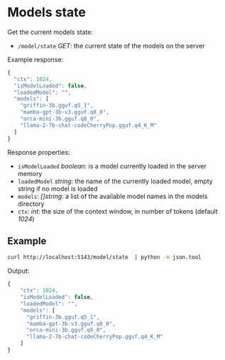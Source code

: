 # Models state

Get the current models state:

- `/model/state` *GET*: the current state of the models on the server

Example response:

```javascript
{
  "ctx": 1024,
  "isModelLoaded": false,
  "loadedModel": "",
  "models": [ 
    "griffin-3b.gguf.q5_1",
    "mamba-gpt-3b-v3.gguf.q8_0",
    "orca-mini-3b.gguf.q8_0",
    "llama-2-7b-chat-codeCherryPop.gguf.q4_K_M"
  ]
}
```

Response properties:

- `isModelLoaded` *boolean*: is a model currently loaded in the server memory
- `loadedModel` *string*: the name of the currently loaded model, empty string if no model is loaded
- `models`: *[]string*: a list of the available model names in the models directory
- `ctx`: *int*: the size of the context window, in number of tokens (default *1024*)

## Example

```bash
curl http://localhost:5143/model/state  | python -m json.tool
```

Output:
```javascript
{
    "ctx": 1024,
    "isModelLoaded": false,
    "loadedModel": "",
    "models": [ 
      "griffin-3b.gguf.q5_1",
      "mamba-gpt-3b-v3.gguf.q8_0",
      "orca-mini-3b.gguf.q8_0",
      "llama-2-7b-chat-codeCherryPop.gguf.q4_K_M"
    ]
}
```